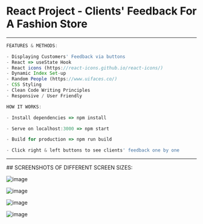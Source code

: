 # React Project - Clients' Feedback For A Fashion Store 

<hr>

```ts
FEATURES & METHODS:

- Displaying Customers' Feedback via buttons
- React => useState Hook
- React icons (https://react-icons.github.io/react-icons/) 
- Dynamic Index Set-up
- Random People (https://www.uifaces.co/)
- CSS Styling
- Clean Code Writing Principles
- Responsive / User Friendly
```

```ts
HOW IT WORKS:

- Install dependencies => npm install

- Serve on localhost:3000 => npm start

- Build for production => npm run build

- Click right & left buttons to see clients' feedback one by one
```

<hr>
## SCREENSHOTS OF DIFFERENT SCREEN SIZES:

![image](https://user-images.githubusercontent.com/90147636/189531183-a03d6ee9-56e3-4130-bbd1-96d1fd171768.png)

![image](https://user-images.githubusercontent.com/90147636/189531191-76e6ad03-acdf-410a-a74f-5bb601eaa8d1.png)

![image](https://user-images.githubusercontent.com/90147636/189531196-0f2039db-390b-44bc-b9d5-401c93133db6.png)

![image](https://user-images.githubusercontent.com/90147636/189531205-80a051a8-5950-4d53-80be-9969958c5c6c.png)

